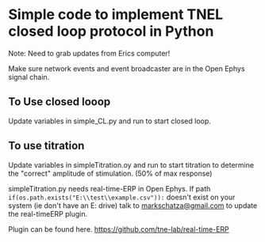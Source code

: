 # Simple code to implement TNEL closed loop protocol in Python

Note: Need to grab updates from Erics computer!

Make sure network events and event broadcaster are in the Open Ephys signal chain.

## To Use closed looop
Update variables in simple_CL.py and run to start closed loop.


## To use titration
Update variables in simpleTitration.oy and run to start titration to determine the "correct" amplitude of stimulation. (50% of max response)

simpleTitration.py needs real-time-ERP in Open Ephys. If path ```if(os.path.exists("E:\\test\\example.csv")):``` doesn't exist on your system (ie don't have an E: drive) talk to <markschatza@gmail.com> to update the real-timeERP plugin. 

Plugin can be found here.
https://github.com/tne-lab/real-time-ERP